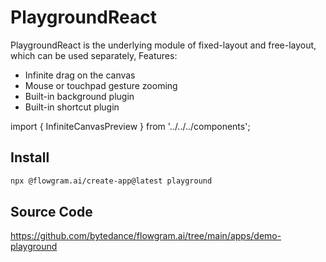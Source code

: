 # PlaygroundReact

PlaygroundReact is the underlying module of fixed-layout and free-layout, which can be used separately, Features:

* Infinite drag on the canvas
* Mouse or touchpad gesture zooming
* Built-in background plugin
* Built-in shortcut plugin

import { InfiniteCanvasPreview } from '../../../components';

<InfiniteCanvasPreview />

## Install

```bash
npx @flowgram.ai/create-app@latest playground
```

## Source Code

https://github.com/bytedance/flowgram.ai/tree/main/apps/demo-playground
